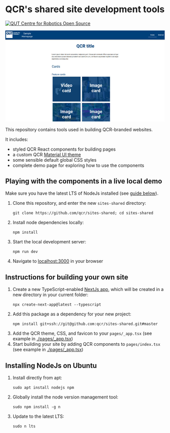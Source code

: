 # QCR's shared site development tools

[![QUT Centre for Robotics Open Source](https://github.com/qcr/qcr.github.io/raw/master/misc/badge.svg)](https://qcr.github.io)

<!--
![Primary language](https://img.shields.io/github/languages/top/qcr/code_templates)
[![License](https://img.shields.io/github/license/qcr/code_templates)](./LICENSE.txt)
-->

![Screenshot of QCR demo site](./assets/demo_screenshot.jpg)

This repository contains tools used in building QCR-branded websites.

It includes:

- styled QCR React components for building pages
- a custom QCR [Material UI theme](https://mui.com/customization/theming/)
- some sensible default global CSS styles
- complete demo page for exploring how to use the components

## Playing with the components in a live local demo

Make sure you have the latest LTS of NodeJs installed (see [guide below](#installing-nodejs-on-ubuntu)).

1. Clone this repository, and enter the new `sites-shared` directory:
   ```
   git clone https://github.com/qcr/sites-shared; cd sites-shared
   ```
2. Install node dependencies locally:
   ```
   npm install
   ```
3. Start the local development server:
   ```
   npm run dev
   ```
4. Navigate to [localhost:3000](http://localhost:3000) in your browser

## Instructions for building your own site

1. Create a new TypeScript-enabled [NextJs app](https://nextjs.org/docs/getting-started), which will be created in a new directory in your current folder:
   ```
   npx create-next-app@latest --typescript
   ```
2. Add this package as a dependency for your new project:
   ```
   npm install git+ssh://git@github.com:qcr/sites-shared.git#master
   ```
3. Add the QCR theme, CSS, and favicon to your `pages/_app.tsx` (see example in [./pages/\_app.tsx](./pages/_app.tsx))
4. Start building your site by adding QCR components to `pages/index.tsx` (see example in [./pages/\_app.tsx](./pages/index.tsx))

## Installing NodeJs on Ubuntu

1. Install directly from apt:
   ```
   sudo apt install nodejs npm
   ```
2. Globally install the node version management tool:
   ```
   sudo npm install -g n
   ```
3. Update to the latest LTS:
   ```
   sudo n lts
   ```

